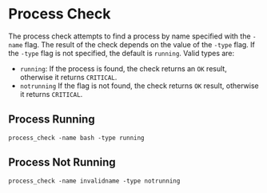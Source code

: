 # Process Check
The process check attempts to find a process by name specified with the `-name` flag. The result of the check depends on the value of the `-type` flag. If the `-type` flag is not specified, the default is `running`. Valid types are:
* `running`: If the process is found, the check returns an `OK` result, otherwise it returns `CRITICAL`.
* `notrunning` If the flag is not found, the check returns `OK` result, otherwise it returns `CRITICAL`.

## Process Running
```
process_check -name bash -type running
```

## Process Not Running
```
process_check -name invalidname -type notrunning
```
